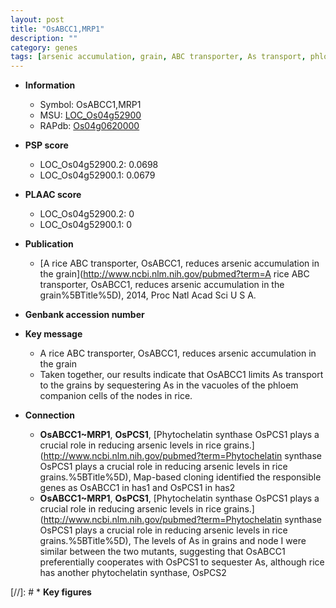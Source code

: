 ```yaml
---
layout: post
title: "OsABCC1,MRP1"
description: ""
category: genes
tags: [arsenic accumulation, grain, ABC transporter, As transport, phloem]
---
```


* **Information**  
    + Symbol: OsABCC1,MRP1  
    + MSU: [LOC_Os04g52900](http://rice.plantbiology.msu.edu/cgi-bin/ORF_infopage.cgi?orf=LOC_Os04g52900)  
    + RAPdb: [Os04g0620000](http://rapdb.dna.affrc.go.jp/viewer/gbrowse_details/irgsp1?name=Os04g0620000)  

* **PSP score**  
    + LOC_Os04g52900.2: 0.0698 
    + LOC_Os04g52900.1: 0.0679 

* **PLAAC score**  
    + LOC_Os04g52900.2: 0 
    + LOC_Os04g52900.1: 0 

* **Publication**  
    + [A rice ABC transporter, OsABCC1, reduces arsenic accumulation in the grain](http://www.ncbi.nlm.nih.gov/pubmed?term=A rice ABC transporter, OsABCC1, reduces arsenic accumulation in the grain%5BTitle%5D), 2014, Proc Natl Acad Sci U S A.

* **Genbank accession number**  

* **Key message**  
    + A rice ABC transporter, OsABCC1, reduces arsenic accumulation in the grain
    + Taken together, our results indicate that OsABCC1 limits As transport to the grains by sequestering As in the vacuoles of the phloem companion cells of the nodes in rice.

* **Connection**  
    + __OsABCC1~MRP1__, __OsPCS1__, [Phytochelatin synthase OsPCS1 plays a crucial role in reducing arsenic levels in rice grains.](http://www.ncbi.nlm.nih.gov/pubmed?term=Phytochelatin synthase OsPCS1 plays a crucial role in reducing arsenic levels in rice grains.%5BTitle%5D),  Map-based cloning identified the responsible genes as OsABCC1 in has1 and OsPCS1 in has2
    + __OsABCC1~MRP1__, __OsPCS1__, [Phytochelatin synthase OsPCS1 plays a crucial role in reducing arsenic levels in rice grains.](http://www.ncbi.nlm.nih.gov/pubmed?term=Phytochelatin synthase OsPCS1 plays a crucial role in reducing arsenic levels in rice grains.%5BTitle%5D),  The levels of As in grains and node I were similar between the two mutants, suggesting that OsABCC1 preferentially cooperates with OsPCS1 to sequester As, although rice has another phytochelatin synthase, OsPCS2

[//]: # * **Key figures**  


